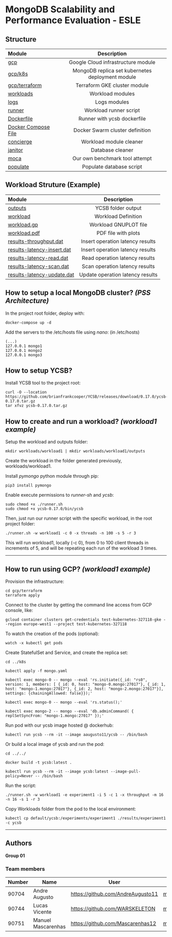 # MongoDB Scalability and Performance Evaluation - ESLE

## Structure

| Module               |      Description      |
| :------------------- | :-------------------: |
| [gcp](gcp)     |  Google Cloud infrastructure module  |
| [gcp/k8s](gcp/k8s)     |  MongoDB replica set kubernetes deployment module  |
| [gcp/terraform](gcp/terraform)     |  Terraform GKE cluster module  |
| [workloads](workloads)     |  Workload modules  |
| [logs](logs)     |  Logs modules  |
| [runner](runner.sh)     | Workload runner script |
| [Dockerfile](Dockerfile)     | Runner with ycsb dockerfile |
| [Docker Compose File](docker-compose.yml)     | Docker Swarm cluster definition |
| [concierge](concierge.sh) |   Workload module cleaner  |
| [janitor](janitor.py)|    Database cleaner   |
| [moca](moca.py)     |      Our own benchmark tool attempt       |
| [populate](populate.py)     |      Populate database script       |

## Workload Struture (Example)

| Module               |      Description      |
| :------------------- | :-------------------: |
| [outputs](workloads/workload1/outputs)     |  YCSB folder output  |
| [workload](workloads/workload1/workload1) |   Workload Definition   |
| [workload.gp](workloads/workload1/workload1.gp)|    Workload GNUPLOT file   |
| [workload.pdf](workloads/workload1/workload1.pdf)     |      PDF file with plots       |
| [results-throughput.dat](workloads/workload1/results-throughput.dat)     | Insert operation latency results |
| [results-latency-insert.dat](workloads/workload1/results-latency-insert.dat)     | Insert operation latency results |
| [results-latency-read.dat](workloads/workload1/results-latency-read.dat)     | Read operation latency results |
| [results-latency-scan.dat](workloads/workload1/results-latency-scan.dat)     | Scan operation latency results |
| [results-latency-update.dat](workloads/workload1/results-latency-update.dat)     | Update operation latency results |

## How to setup a local MongoDB cluster? _(PSS Architecture)_
In the project root folder, deploy with:

```shell script
docker-compose up -d
```

Add the servers to the /etc/hosts file using *nano*:
(in /etc/hosts)
```
(...)
127.0.0.1 mongo1
127.0.0.1 mongo2
127.0.0.1 mongo3
```

## How to setup YCSB? 

Install YCSB tool to the project root:

```shell script
curl -O --location https://github.com/brianfrankcooper/YCSB/releases/download/0.17.0/ycsb-0.17.0.tar.gz
tar xfvz ycsb-0.17.0.tar.gz
```

## How to create and run a workload? _(workload1 example)_

Setup the workload and outputs folder:

```shell script
mkdir workloads/workload1 | mkdir workloads/workload1/outputs
```

Create the workload in the folder generated previously, workloads/workload1.

Install *pymongo* python module through pip:

```shell script
pip3 install pymongo
```

Enable execute permissions to *runner-sh* and *ycsb*:

```shell script
sudo chmod +x ./runner.sh
sudo chmod +x ycsb-0.17.0/bin/ycsb
```

Then, just run our runner script with the specific workload, in the root project folder:

```shell script
./runner.sh -w workload1 -c 0 -x threads -n 100 -s 5 -r 3
```

This will run workload1, locally (-c 0), from 0 to 100 client threads in increments of 5, and will be repeating each run of the workload 3 times.

----
## How to run using GCP? _(workload1 example)_


Provision the infrastructure:

```shell script
cd gcp/terraform
terraform apply
```

Connect to the cluster by getting the command line access from GCP console, like:

```shell script
gcloud container clusters get-credentials test-kubernetes-327118-gke --region europe-west1 --project test-kubernetes-327118
```

To watch the creation of the pods (optional):

```shell script
watch -x kubectl get pods
```

Create StatefulSet and Service, and create the replica set:

```shell script
cd ../k8s

kubectl apply -f mongo.yaml

kubectl exec mongo-0 -- mongo --eval 'rs.initiate({_id: "rs0", version: 1, members: [ {_id: 0, host: "mongo-0.mongo:27017"}, {_id: 1, host: "mongo-1.mongo:27017"}, {_id: 2, host: "mongo-2.mongo:27017"}], settings: {chainingAllowed: false}});'

kubectl exec mongo-0 -- mongo --eval 'rs.status();'

kubectl exec mongo-2 -- mongo --eval 'db.adminCommand( { replSetSyncFrom: "mongo-1.mongo:27017" });'

```
Run pod with our ycsb image hosted @ dockerhub:

```shell script
kubectl run ycsb --rm -it --image aaugusto11/ycsb -- /bin/bash
```

Or build a local image of ycsb and run the pod:

```shell script
cd ../../

docker build -t ycsb:latest .

kubectl run ycsb --rm -it --image ycsb:latest --image-pull-policy=Never -- /bin/bash
```

Run the script:

```shell script
./runner.sh -w workload1 -e experiment1 -i 5 -c 1 -x throughput -m 16 -n 16 -s 1 -r 3
```

Copy Workloads folder from the pod to the local environment:

```shell script
kubectl cp default/ycsb:/experiments/experiment1 ./results/experiment1 -c ycsb
```

----
## Authors

**Group 01**

### Team members

| Number | Name              | User                                 | Email                                       |
| -------|-------------------|--------------------------------------|---------------------------------------------|
| 90704  | Andre Augusto     | <https://github.com/AndreAugusto11>  | <mailto:andre.augusto@tecnico.ulisboa.pt>   |
| 90744  | Lucas Vicente     | <https://github.com/WARSKELETON>     | <mailto:lucasvicente@tecnico.ulisboa.pt>    |
| 90751  | Manuel Mascarenhas    | <https://github.com/Mascarenhas12>    | <mailto:manuel.d.mascarenhas@tecnico.ulisboa.pt> |
